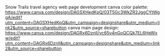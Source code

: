 
Snow Trails travel agency web page development
canva color palette: https://www.canva.com/design/DAGSXHedKpQ/03T5Gc3WkZR2JggCYtWggA/edit?utm_content=DAGSXHedKpQ&utm_campaign=designshare&utm_medium=link2&utm_source=sharebutton
canva main page design: https://www.canva.com/design/DAGRx6DznlI/vc65v4nGoQCQk7EL6HeWxw/edit?utm_content=DAGRx6DznlI&utm_campaign=designshare&utm_medium=link2&utm_source=sharebutton

